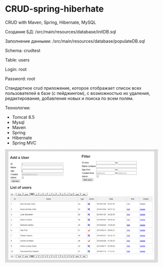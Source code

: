 # CRUD-spring-hiberhate

CRUD with Maven, Spring, Hibernate, MySQL

Создание БД: /src/main/resources/database/initDB.sql

Заполнение данными: /src/main/resources/database/populateDB.sql

Schema: crudtest

Table: users

Login: root

Password: root


Стандартное crud приложение, которое отображает список всех пользователей в базе (с пейджингом), 
с возможностью их удаления, редактирования, добавления новых и поиска по всем полям.


Технологии:
*	Tomcat 8.5
*	Mysql
*	Maven
*	Spring
*	Hibernate
*	Spring MVC


![Main view](/src/main/resources/Table.png)
